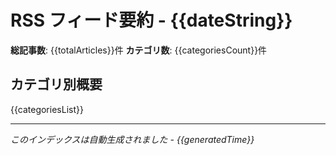 # RSS フィード要約 - {{dateString}}

**総記事数**: {{totalArticles}}件
**カテゴリ数**: {{categoriesCount}}件

## カテゴリ別概要

{{categoriesList}}

---

_このインデックスは自動生成されました - {{generatedTime}}_
